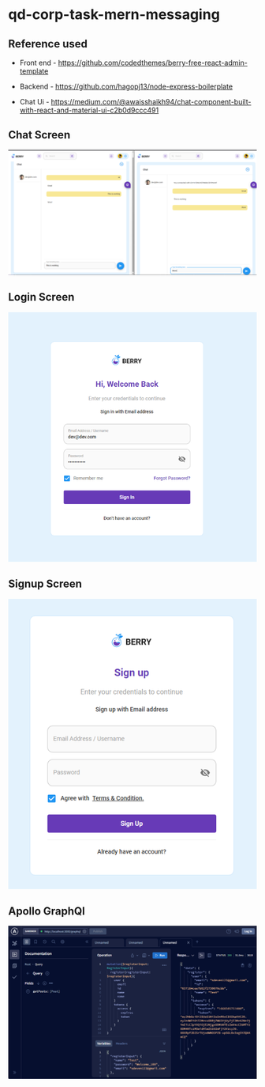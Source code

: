 # qd-corp-task-mern-messaging

## Reference used

- Front end - https://github.com/codedthemes/berry-free-react-admin-template

- Backend - https://github.com/hagopj13/node-express-boilerplate

- Chat Ui - https://medium.com/@awaisshaikh94/chat-component-built-with-react-and-material-ui-c2b0d9ccc491


## Chat Screen
![alt text](./screens/chat.png)
## Login Screen
![alt text](./screens/login.png)

## Signup Screen
![alt text](./screens/signup.png)

## Apollo GraphQl
![alt text](./screens/graphql.png)
